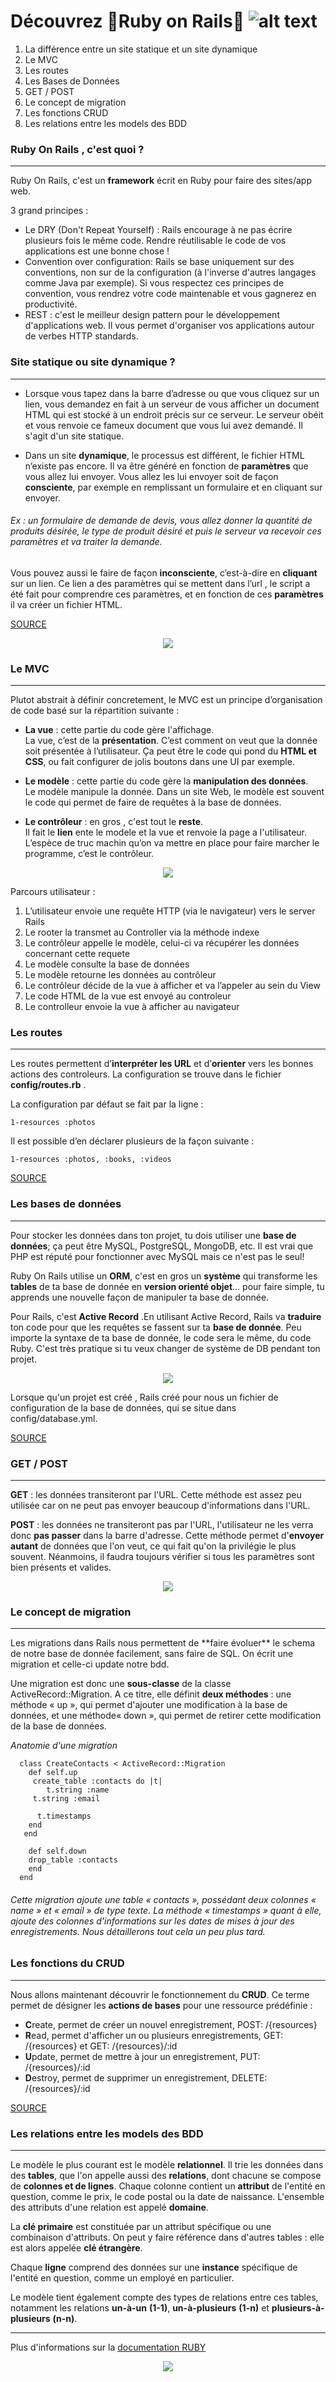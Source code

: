 # Découvrez :train:Ruby on Rails:train: ![alt text][logo]

 1. La différence entre un site statique et un site dynamique
 2. Le MVC
 3. Les routes
 4. Les Bases de Données
 5. GET / POST
 6. Le concept de migration
 7. Les fonctions CRUD
 8. Les relations entre les models des BDD

### Ruby On Rails , c'est quoi ? 
<hr>

Ruby On Rails, c'est un **framework** écrit en Ruby pour faire des sites/app web. 

3 grand principes : 

- Le DRY (Don't Repeat Yourself) : 
Rails encourage à ne pas écrire plusieurs fois le même code. Rendre réutilisable le code de vos applications est une bonne chose !
- Convention over configuration: 
Rails se base uniquement sur des conventions, non sur de la configuration (à l'inverse d'autres langages comme Java par exemple). Si vous respectez ces principes de convention, vous rendrez votre code maintenable et vous gagnerez en productivité.
- REST : 
c'est le meilleur design pattern pour le développement d'applications web. Il vous permet d'organiser vos applications autour de verbes HTTP standards.


### Site statique ou site dynamique ?
<hr>

- Lorsque vous tapez dans la barre d’adresse ou que vous cliquez sur un lien, vous demandez en fait à un serveur de vous afficher un document HTML qui est stocké à un endroit précis sur ce serveur. Le serveur obéit et vous renvoie ce fameux document que vous lui avez demandé. Il s'agit d'un site statique.


- Dans un site **dynamique**, le processus est différent, le fichier HTML n’existe pas encore. Il va être généré en fonction de **paramètres** que vous allez lui envoyer.
Vous allez les lui envoyer soit de façon **consciente**, par exemple en remplissant un formulaire et en cliquant sur envoyer. 
    
###### *Ex :  un formulaire de demande de devis, vous allez donner la quantité de produits désirée, le type de produit désiré et puis le serveur va recevoir ces paramètres et va traiter la demande.*

Vous pouvez aussi le faire de façon **inconsciente**, c’est-à-dire en **cliquant** sur un lien. Ce lien a des paramètres qui se mettent dans l’url , le script a été fait pour comprendre ces paramètres,  et en fonction de ces **paramètres** il va créer un fichier HTML.

<a href="https://business-antidote.com/difference-entre-site-statique-et-site-dynamique/">SOURCE</a>

<p align="center">
    <img src="https://www.pluralsight.com/content/pluralsight/en/blog/creative-professional/sta/static-dynamic-websites-theres-difference/_jcr_content/main/hero_blog_block/image-res.img.jpg/1446605940972.jpg" target="_blank">
</p>


### Le MVC
<hr>
<p> Plutot abstrait à définir concretement, le MVC est un principe d’organisation de code basé sur la répartition suivante : <p>
    
- **La vue** : cette partie du code gère l'affichage.     
La vue, c’est de la **présentation**. C’est comment on veut que la donnée soit présentée à l’utilisateur. Ça peut être le code qui pond du **HTML et CSS**, ou fait configurer de jolis boutons dans une UI par exemple.    

- **Le modèle** : cette partie du code gère la **manipulation des données**.  
Le modèle manipule la donnée. Dans un site Web, le modèle est souvent le code qui permet de faire de requêtes à la base de données.   

- **Le contrôleur** : en gros , c'est tout le **reste**.     
Il fait le **lien** ente le modele et la vue et renvoie la page a l'utilisateur. L’espèce de truc machin qu’on va mettre en place pour faire marcher le programme, c’est le contrôleur.  
<p>

<p align="center">
<img src= http://csharpcorner.mindcrackerinc.netdna-cdn.com/article/generate-a-controller-and-view-in-ruby-on-rails/Images/image001.jpg> 
</p>

Parcours utilisateur :

1. L’utilisateur envoie une requête HTTP (via le navigateur) vers le server Rails
2. Le rooter la transmet au Controller via la méthode indexe
3. Le contrôleur appelle le modèle, celui-ci va récupérer les données concernant cette requete
4. Le modèle consulte la base de données
5. Le modèle retourne les données au contrôleur
6. Le contrôleur décide de la vue à afficher et va l’appeler au sein du View
7. Le code HTML de la vue est envoyé au controleur
8. Le controlleur envoie la vue à afficher au navigateur

### Les routes 
<hr>

Les routes permettent d’**interpréter les URL** et d’**orienter** vers les bonnes actions des controleurs. La configuration se trouve dans le fichier **config/routes.rb** .

La configuration par défaut se fait par la ligne :

    1-resources :photos

Il est possible d’en déclarer plusieurs de la façon suivante :

    1-resources :photos, :books, :videos

<a href="https://www.sois-net.fr/routes-ruby-on-rails/">SOURCE </a>

### Les bases de données  
<hr>

Pour stocker les données dans ton projet, tu dois utiliser une **base de données**; ça peut être MySQL, PostgreSQL, MongoDB, etc. Il est vrai que PHP est réputé pour fonctionner avec MySQL mais ce n'est pas le seul!

Ruby On Rails utilise un **ORM**, c'est en gros un **système** qui transforme les **tables** de ta base de donnée en **version orienté objet**... pour faire simple, tu apprends une nouvelle façon de manipuler ta base de donnée. 


Pour Rails, c'est **Active Record** .En utilisant Active Record, Rails va **traduire** ton code pour que les requêtes se fassent sur ta **base de donnée**. Peu importe la syntaxe de ta base de donnée, le code sera le même, du code Ruby. C'est très pratique si tu veux changer de système de DB pendant ton projet.

<p align="center">
    <img src="http://www.ennder.fr/Documents/devs/support_de_cours_rails/images/orm.jpeg">
</p>

<p>Lorsque qu'un projet est créé , Rails créé pour nous un fichier de configuration de la base de données, qui se situe dans config/database.yml. </p>

<a href="http://v-dubois.developpez.com/ruby-on-rails/introduction/">SOURCE </a>
    
### GET / POST
<hr>

**GET** : les données transiteront par l'URL. Cette méthode est assez peu utilisée car on ne peut pas envoyer beaucoup d'informations dans l'URL.

**POST** : les données ne transiteront pas par l'URL, l'utilisateur ne les verra donc **pas passer** dans la barre d'adresse. Cette méthode permet d'**envoyer autant** de données que l'on veut, ce qui fait qu'on la privilégie le plus souvent. Néanmoins, il faudra toujours vérifier si tous les paramètres sont bien présents et valides. 
<p align="center">
    <img src="http://media.tumblr.com/tumblr_m6gb8lux6E1r731lp.png">
</p>

### Le concept de migration
<hr>
Les migrations dans Rails nous permettent de **faire évoluer** le schema de notre base de donnée facilement, sans faire de SQL. On écrit une migration et celle-ci update notre bdd.

Une migration est donc une **sous-classe** de la classe ActiveRecord::Migration. A ce titre, elle définit **deux méthodes** : une méthode « up », qui permet d'ajouter une modification à la base de données, et une méthode« down », qui permet de retirer cette modification de la base de données. 

*Anatomie d'une migration*

      class CreateContacts < ActiveRecord::Migration
        def self.up
         create_table :contacts do |t|
            t.string :name
         t.string :email

          t.timestamps
        end
       end

        def self.down
        drop_table :contacts
        end
      end
      
###### *Cette migration ajoute une table « contacts », possédant deux colonnes « name » et « email » de type texte. La méthode « timestamps » quant à elle, ajoute des colonnes d'informations sur les dates de mises à jour des enregistrements. Nous détaillerons tout cela un peu plus tard.*

### Les fonctions du CRUD
<hr>

Nous allons maintenant découvrir le fonctionnement du **CRUD**. Ce terme permet de désigner les **actions de bases** pour une ressource prédéfinie :

- **C**reate, permet de créer un nouvel enregistrement, POST: /{resources}
- **R**ead, permet d'afficher un ou plusieurs enregistrements, GET: /{resources} et GET: /{resources}/:id
- **U**pdate, permet de mettre à jour un enregistrement, PUT: /{resources}/:id
- **D**estroy, permet de supprimer un enregistrement, DELETE: /{resources}/:id

<a href="https://www.grafikart.fr/formations/ruby-on-rails/crud">SOURCE </a>

### Les relations entre les models des BDD
<hr>

Le modèle le plus courant est le modèle **relationnel**. Il trie les données dans des **tables**, que l'on appelle aussi des **relations**, dont chacune se compose de **colonnes et de lignes**. Chaque colonne contient un **attribut** de l'entité en question, comme le prix, le code postal ou la date de naissance. L'ensemble des attributs d'une relation est appelé **domaine**.   

La **clé primaire** est constituée par un attribut spécifique ou une combinaison d'attributs. On peut y faire référence dans d'autres tables : elle est alors appelée **clé étrangère**.

Chaque **ligne** comprend des données sur une **instance** spécifique de l'entité en question, comme un employé en particulier.

Le modèle tient également compte des types de relations entre ces tables, notamment les relations **un-à-un** **(1-1)**, **un-à-plusieurs** **(1-n)** et **plusieurs-à-plusieurs** **(n-n)**.

<hr> 
Plus d'informations sur la <a href="http://guides.rubyonrails.org/routing.html#crud-verbs-and-actions">documentation RUBY</a> 

<p align="center">
    <img src="https://i.imgur.com/C0LaM1h.jpg">
</p>

[logo]: https://upload.wikimedia.org/wikipedia/commons/thumb/6/62/Ruby_On_Rails_Logo.svg/200px-Ruby_On_Rails_Logo.svg.png "Ruby On Rails"
